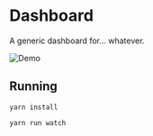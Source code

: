 # Dashboard

A generic dashboard for... whatever.

![Demo](https://giant.gfycat.com/CreepyGleefulArgusfish.gif)

## Running

`yarn install`

`yarn run watch`

